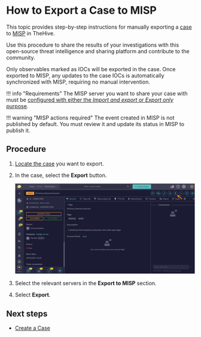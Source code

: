 # How to Export a Case to MISP

This topic provides step-by-step instructions for manually exporting a [case](../cases/about-cases.md) to [MISP](https://www.misp-project.org/) in TheHive.

Use this procedure to share the results of your investigations with this open-source threat intelligence and sharing platform and contribute to the community.

Only observables marked as IOCs will be exported in the case. Once exported to MISP, any updates to the case IOCs is automatically synchronized with MISP, requiring no manual intervention.

!!! info "Requirements"
    The MISP server you want to share your case with must be [configured with either the *Import and export* or *Export only* purpose](../../../administration/misp-integration/connect-a-misp-server.md).

!!! warning "MISP actions required"
    The event created in MISP is not published by default. You must review it and update its status in MISP to publish it.

<h2>Procedure</h2>

1. [Locate the case](../cases/search-for-cases/find-a-case.md) you want to export.

2. In the case, select the **Export** button.

    ![Export a case](/thehive/images/user-guides/analyst-corner/cases/export-a-case.png)

3. Select the relevant servers in the **Export to MISP** section.

4. Select **Export**.

<h2>Next steps</h2>

* [Create a Case](create-a-new-case.md)